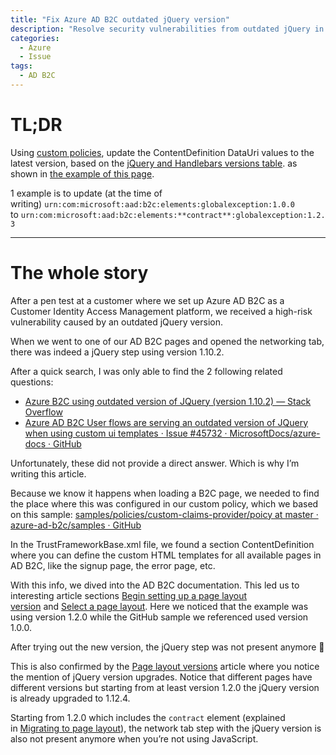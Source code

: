 ```yaml
---
title: "Fix Azure AD B2C outdated jQuery version"
description: "Resolve security vulnerabilities from outdated jQuery in Azure AD B2C by updating ContentDefinition DataUri values in custom policies to use the latest page layout versions."
categories:
  - Azure
  - Issue
tags:
  - AD B2C
---
```


# TL;DR
Using [custom policies](https://learn.microsoft.com/en-us/azure/active-directory-b2c/custom-policy-overview), update the ContentDefinition DataUri values to the latest version, based on the [jQuery and Handlebars versions table](https://learn.microsoft.com/en-us/azure/active-directory-b2c/page-layout#jquery-and-handlebars-versions). as shown in [the example of this page](https://learn.microsoft.com/en-us/azure/active-directory-b2c/javascript-and-page-layout?pivots=b2c-custom-policy#begin-setting-up-a-page-layout-version).

1 example is to update (at the time of writing) `urn:com:microsoft:aad:b2c:elements:globalexception:1.0.0` to `urn:com:microsoft:aad:b2c:elements:**contract**:globalexception:1.2.3`

---

# The whole story

After a pen test at a customer where we set up Azure AD B2C as a Customer Identity Access Management platform, we received a high-risk vulnerability caused by an outdated jQuery version.

When we went to one of our AD B2C pages and opened the networking tab, there was indeed a jQuery step using version 1.10.2.

After a quick search, I was only able to find the 2 following related questions:

- [Azure B2C using outdated version of JQuery (version 1.10.2) — Stack Overflow](https://stackoverflow.com/questions/52635930/azure-b2c-using-outdated-version-of-jquery-version-1-10-2)
- [Azure AD B2C User flows are serving an outdated version of JQuery when using custom ui templates · Issue #45732 · MicrosoftDocs/azure-docs · GitHub](https://github.com/MicrosoftDocs/azure-docs/issues/45732)

Unfortunately, these did not provide a direct answer. Which is why I’m writing this article.

Because we know it happens when loading a B2C page, we needed to find the place where this was configured in our custom policy, which we based on this sample: [samples/policies/custom-claims-provider/poicy at master · azure-ad-b2c/samples · GitHub](https://github.com/azure-ad-b2c/samples/tree/master/policies/custom-claims-provider/poicy)

In the TrustFrameworkBase.xml file, we found a section ContentDefinition where you can define the custom HTML templates for all available pages in AD B2C, like the signup page, the error page, etc.

With this info, we dived into the AD B2C documentation. This led us to interesting article sections [Begin setting up a page layout version](https://learn.microsoft.com/en-us/azure/active-directory-b2c/javascript-and-page-layout?pivots=b2c-custom-policy#begin-setting-up-a-page-layout-version) and [Select a page layout](https://learn.microsoft.com/en-us/azure/active-directory-b2c/contentdefinitions#select-a-page-layout). Here we noticed that the example was using version 1.2.0 while the GitHub sample we referenced used version 1.0.0.

After trying out the new version, the jQuery step was not present anymore 🥳

This is also confirmed by the [Page layout versions](https://learn.microsoft.com/en-us/azure/active-directory-b2c/page-layout#jquery-and-handlebars-versions) article where you notice the mention of jQuery version upgrades. Notice that different pages have different versions but starting from at least version 1.2.0 the jQuery version is already upgraded to 1.12.4.

Starting from 1.2.0 which includes the `contract` element (explained in [Migrating to page layout](https://learn.microsoft.com/en-us/azure/active-directory-b2c/contentdefinitions#migrating-to-page-layout)), the network tab step with the jQuery version is also not present anymore when you’re not using JavaScript.